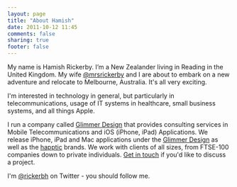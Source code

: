 ```yaml
---
layout: page
title: "About Hamish"
date: 2011-10-12 11:45
comments: false
sharing: true
footer: false
---
```

My name is Hamish Rickerby. I’m a New Zealander living in Reading in the United Kingdom. My wife [@mrsrickerby](http://twitter.com/mrsrickerby) and I are about to embark on a new adventure and relocate to Melbourne, Australia. It's all very exciting.

I'm interested in technology in general, but particularly in telecommunications, usage of IT systems in healthcare, small business systems, and all things Apple.

I run a company called [Glimmer Design](http://glimmerdesign.com) that provides consulting services in Mobile Telecommunications and iOS (iPhone, iPad) Applications. We release iPhone, iPad and Mac applications under the [Glimmer Design](http://glimmerdesign.com) as well as the [happtic](http://happtic.com/) brands. We work with clients of all sizes, from FTSE-100 companies down to private individuals. [Get in touch](mailto:contact@glimmerdesign.com) if you'd like to discuss a project.

I'm [@rickerbh](http://twitter.com/rickerbh) on Twitter - you should follow me.